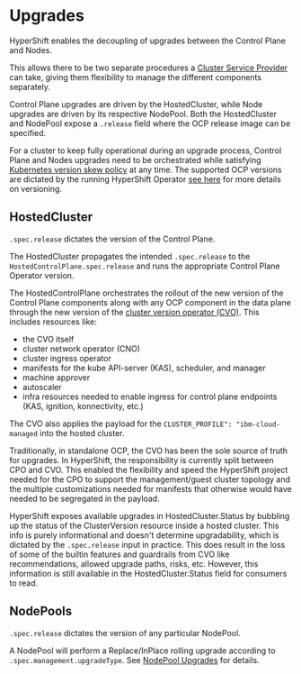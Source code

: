 # Upgrades
HyperShift enables the decoupling of upgrades between the Control Plane and Nodes.

This allows there to be two separate procedures a [Cluster Service Provider](../reference/concepts-and-personas.md#personas) can take, giving them flexibility to manage the different components separately.

Control Plane upgrades are driven by the HostedCluster, while Node upgrades are driven by its respective NodePool. Both the HostedCluster and NodePool expose a `.release` field where the OCP release image can be specified.

For a cluster to keep fully operational during an upgrade process, Control Plane and Nodes upgrades need to be orchestrated while satisfying [Kubernetes version skew policy](https://kubernetes.io/releases/version-skew-policy/) at any time. The supported OCP versions are dictated by the running HyperShift Operator [see here](../reference/versioning-support.md) for more details on versioning.

## HostedCluster
`.spec.release` dictates the version of the Control Plane.

The HostedCluster propagates the intended `.spec.release` to the `HostedControlPlane.spec.release` and runs the appropriate Control Plane Operator version.

The HostedControlPlane orchestrates the rollout of the new version of the Control Plane components along with any OCP component in the data plane through the new version of the [cluster version operator (CVO)](https://github.com/openshift/cluster-version-operator). This includes resources like:

- the CVO itself
- cluster network operator (CNO)
- cluster ingress operator
- manifests for the kube API-server (KAS), scheduler, and manager
- machine approver
- autoscaler
- infra resources needed to enable ingress for control plane endpoints (KAS, ignition, konnectivity, etc.)

The CVO also applies the payload for the `CLUSTER_PROFILE": "ibm-cloud-managed` into the hosted cluster.

Traditionally, in standalone OCP, the CVO has been the sole source of truth for upgrades. In HyperShift, the responsibility is currently split between CPO and CVO. This enabled the flexibility and speed the HyperShift project needed for the CPO to support the management/guest cluster topology and the multiple customizations needed for manifests that otherwise would have needed to be segregated in the payload.

HyperShift exposes available upgrades in HostedCluster.Status by bubbling up the status of the ClusterVersion resource inside a hosted cluster. This info is purely informational and doesn't determine upgradability, which is dictated by the `.spec.release` input in practice. This does result in the loss of some of the builtin features and guardrails from CVO like recommendations, allowed upgrade paths, risks, etc. However, this information is still available in the HostedCluster.Status field for consumers to read.

## NodePools
`.spec.release` dictates the version of any particular NodePool.

A NodePool will perform a Replace/InPlace rolling upgrade according to `.spec.management.upgradeType`. See [NodePool Upgrades](./automated-machine-management/nodepool-lifecycle.md#upgrades-and-data-propagation) for details.
